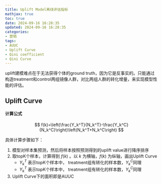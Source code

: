 ```yaml
---
title: Uplift Model离线评估指标
mathjax: true
toc: true
date: 2024-09-16 16:28:35
updated: 2024-09-16 16:28:35
categories:
- 营销
tags:
- AUUC
- Uplift Curve
- Qini coefficient
- Qini Curve
---
```

uplift建模难点在于无法获得个体的ground truth，因为它是反事实的。只能通过构造treatment和control两组镜像人群，对比两组人群的转化增量，来实现模型性能的评估。

<!--more-->

## Uplift Curve

#### 计算公式
$$
f(k)=\left(\frac{Y_k^T}{N_k^T}-\frac{Y_k^C}{N_k^C}\right)\left(N_k^T+N_k^C\right)
$$

具体计算步骤如下：
1. 模型对样本集预测，然后将样本按照预测得到的uplift value进行降序排序
2. 取topK个样本，计算得到 $f(k)$ 。以 $k$ 为横轴，$f(k)$ 为纵轴，画出Uplift Curve
   - $Y_k^T$ 表示topK个样本中， treatment组有转化的样本数，$Y_k^C$同理
   - $Y_k^T$ 表示topK个样本中， treatment组有转化的样本数，$Y_k^C$同理
3. Uplift Curve下的面积即是AUUC